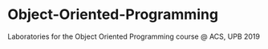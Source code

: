 # Object-Oriented-Programming
Laboratories for the Object Oriented Programming course @ ACS, UPB 2019
